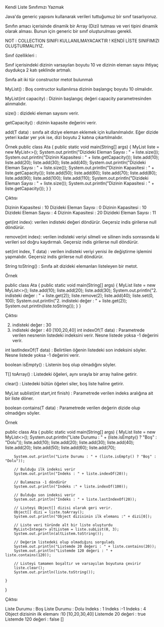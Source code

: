 Kendi Liste Sınıfımızı Yazmak


Java'da generic yapısını kullanarak verileri tuttuğumuz bir sınıf tasarlıyoruz.

Sınıfın amacı içerisinde dinamik bir Array (Dizi) tutması ve veri tipini dinamik olarak alması. Bunun için generic bir sınıf oluşturulması gerekli.



NOT : COLLECTION SINIFI KULLANILMAYACAKTIR ! KENDİ LİSTE SINIFIMIZI OLUŞTURMALIYIZ.



Sınıf özellikleri :



Sınıf içerisindeki dizinin varsayılan boyutu 10 ve dizinin eleman sayısı ihtiyaç duydukça 2 katı şeklinde artmalı.


Sınıfa ait iki tür constructor metot bulunmalı


MyList() : Boş contructor kullanılırsa dizinin başlangıç boyutu 10 olmalıdır.


MyList(int capacity) : Dizinin başlangıç değeri capacity parametresinden alınmalıdır.


size() : dizideki eleman sayısını verir.


getCapacity() : dizinin kapasite değerini verir.


add(T data) : sınıfa ait diziye eleman eklemek için kullanılmalıdır. Eğer dizide yeteri kadar yer yok ise, dizi boyutu 2 katına çıkartılmalıdır.


Örnek
public class Ata {
public static void main(String[] args) {
MyList<Integer> liste = new MyList<>();
System.out.println("Dizideki Eleman Sayısı : " + liste.size());
System.out.println("Dizinin Kapasitesi : " + liste.getCapacity());
liste.add(10);
liste.add(20);
liste.add(30);
liste.add(40);
System.out.println("Dizideki Eleman Sayısı : " + liste.size());
System.out.println("Dizinin Kapasitesi : " + liste.getCapacity());
liste.add(50);
liste.add(60);
liste.add(70);
liste.add(80);
liste.add(90);
liste.add(100);
liste.add(110);
System.out.println("Dizideki Eleman Sayısı : " + liste.size());
System.out.println("Dizinin Kapasitesi : " + liste.getCapacity());
}
}

Çıktısı


Dizinin Kapasitesi : 10
Dizideki Eleman Sayısı : 0
Dizinin Kapasitesi : 10
Dizideki Eleman Sayısı : 4
Dizinin Kapasitesi : 20
Dizideki Eleman Sayısı : 11


get(int index): verilen indisteki değeri döndürür. Geçersiz indis girilerse null döndürür.


remove(int index): verilen indisteki veriyi silmeli ve silinen indis sonrasında ki verileri sol doğru kaydırmalı. Geçersiz indis girilerse null döndürür.


set(int index, T data) : verilen indisteki veriyi yenisi ile değiştirme işlemini yapmalıdır. Geçersiz indis girilerse null döndürür.


String toString() : Sınıfa ait dizideki elemanları listeleyen bir metot.


Örnek


public class Ata {
public static void main(String[] args) {
MyList<Integer> liste = new MyList<>();
liste.add(10);
liste.add(20);
liste.add(30);
System.out.println("2. indisteki değer : " + liste.get(2));
liste.remove(2);
liste.add(40);
liste.set(0, 100);
System.out.println("2. indisteki değer : " + liste.get(2));
System.out.println(liste.toString());
}
}

Çıktısı


2. indisteki değer : 30
2. indisteki değer : 40
   [100,20,40]
   int indexOf(T data) : Parametrede verilen nesnenin listedeki indeksini verir. Nesne listede yoksa -1 değerini verir.


int lastIndexOf(T data) : Belirtilen öğenin listedeki son indeksini söyler. Nesne listede yoksa -1 değerini verir.


boolean isEmpty() : Listenin boş olup olmadığını söyler.


T[] toArray() : Listedeki öğeleri, aynı sırayla bir array haline getirir.


clear() : Listedeki bütün öğeleri siler, boş liste haline getirir.


MyList<T> sublist(int start,int finish) : Parametrede verilen indeks aralığına ait bir liste döner.


boolean contains(T data) : Parametrede verilen değerin dizide olup olmadığını söyler.


Örnek


public class Ata {
public static void main(String[] args) {
MyList<Integer> liste = new MyList<>();
System.out.println("Liste Durumu : " + (liste.isEmpty() ? "Boş" : "Dolu"));
liste.add(10);
liste.add(20);
liste.add(30);
liste.add(40);
liste.add(20);
liste.add(50);
liste.add(60);
liste.add(70);

        System.out.println("Liste Durumu : " + (liste.isEmpty() ? "Boş" : "Dolu"));

        // Bulduğu ilk indeksi verir
        System.out.println("Indeks : " + liste.indexOf(20));

        // Bulamazsa -1 döndürür
        System.out.println("Indeks :" + liste.indexOf(100));

        // Bulduğu son indeksi verir
        System.out.println("Indeks : " + liste.lastIndexOf(20));

        // Listeyi Object[] dizisi olarak geri verir.
        Object[] dizi = liste.toArray();
        System.out.println("Object dizisinin ilk elemanı :" + dizi[0]);

        // Liste veri türünde alt bir liste oluşturdu
        MyList<Integer> altListem = liste.subList(0, 3);
        System.out.println(altListem.toString());

        // Değerim listedeki olup olmadığını sorguladı
        System.out.println("Listemde 20 değeri : " + liste.contains(20));
        System.out.println("Listemde 120 değeri : " + liste.contains(120));

        // Listeyi tamamen boşaltır ve varsayılan boyutuna çevirir
        liste.clear();
        System.out.println(liste.toString());
        
    }
}


Çıktısı


Liste Durumu : Boş
Liste Durumu : Dolu
Indeks : 1
Indeks :-1
Indeks : 4
Object dizisinin ilk elemanı :10
[10,20,30,40]
Listemde 20 değeri : true
Listemde 120 değeri : false
[]
